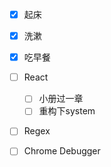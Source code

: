
- [x] 起床
* [x] 洗漱
+ [x] 吃早餐

- [ ] React
	- [ ] 小册过一章
	- [ ] 重构下system
- [ ] Regex
- [ ] Chrome Debugger



